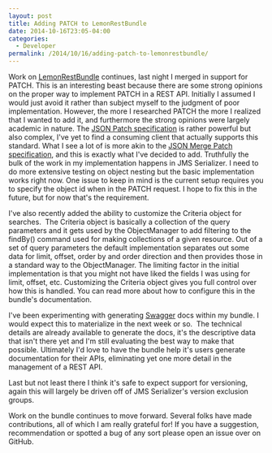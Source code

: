 ```yaml
---
layout: post
title: Adding PATCH to LemonRestBundle
date: 2014-10-16T23:05-04:00
categories:
  - Developer
permalink: /2014/10/16/adding-patch-to-lemonrestbundle/
---
```

Work on [LemonRestBundle](http://github.com/stanlemon/rest-bundle) continues, last night I merged in support for PATCH. This is an interesting beast because there are some strong opinions on the proper way to implement PATCH in a REST API. Initially I assumed I would just avoid it rather than subject myself to the judgment of poor implementation. However, the more I researched PATCH the more I realized that I wanted to add it, and furthermore the strong opinions were largely academic in nature. The [JSON Patch specification](https://tools.ietf.org/html/rfc6902) is rather powerful but also complex, I've yet to find a consuming client that actually supports this standard. What I see a lot of is more akin to the [JSON Merge Patch specification](http://tools.ietf.org/html/draft-ietf-appsawg-json-merge-patch-07), and this is exactly what I've decided to add. Truthfully the bulk of the work in my implementation happens in JMS Serializer. I need to do more extensive testing on object nesting but the basic implementation works right now. One issue to keep in mind is the current setup requires you to specify the object id when in the PATCH request. I hope to fix this in the future, but for now that's the requirement.

I've also recently added the ability to customize the Criteria object for searches.  The Criteria object is basically a collection of the query parameters and it gets used by the ObjectManager to add filtering to the findBy() command used for making collections of a given resource. Out of a set of query parameters the default implementation separates out some data for limit, offset, order by and order direction and then provides those in a standard way to the ObjectManager. The limiting factor in the initial implementation is that you might not have liked the fields I was using for limit, offset, etc. Customizing the Criteria object gives you full control over how this is handled. You can read more about how to configure this in the bundle's documentation.

I've been experimenting with generating [Swagger](http://swagger.io) docs within my bundle. I would expect this to materialize in the next week or so.  The technical details are already available to generate the docs, it's the descriptive data that isn't there yet and I'm still evaluating the best way to make that possible. Ultimately I'd love to have the bundle help it's users generate documentation for their APIs, eliminating yet one more detail in the management of a REST API.

Last but not least there I think it's safe to expect support for versioning, again this will largely be driven off of JMS Serializer's version exclusion groups.

Work on the bundle continues to move forward. Several folks have made contributions, all of which I am really grateful for! If you have a suggestion, recommendation or spotted a bug of any sort please open an issue over on GitHub.
